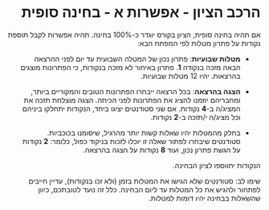 <div dir='rtl' lang='he'>

הרכב הציון - אפשרות א - בחינה סופית
======================================

אם תהיה בחינה סופית, הציון בקורס יוגדר כ-100% בחינה.
 תהיה אפשרות לקבל תוספת נקודות על פתרון מטלות לפי המפתח הבא:

-   **מטלות שבועיות**: פתרון נכון של המטלה השבועית עד יום לפני ההרצאה הבאה מזכה בנקודה **1**. פתרון באיחור לא מזכה בנקודות, כי הפתרונות מוצגים בהרצאות.    יהיו 12 מטלות שבועיות.

-   **הצגה בהרצאה**: בכל הרצאה ייבחרו הפתרונות הטובים והמקוריים ביותר, ומחבריהם יוזמנו להציג את הפתרונות לפני הכיתה.
  הצגה מוצלחת תזכה את המציג/ה ב-**4** נקודות.
    אם שני סטודנטים יציגו ביחד, הנקודות יתחלקו ביניהם וכל מציג/ה י/תזכה ב-**2** נקודות.

- בחלק מהמטלות יהיו שאלות קשות יותר מהרגיל, שיסומנו בכוכביות. 
 סטודנטים שיבחרו לפתור שאלה זו יוכלו לזכות בניקוד כפול, כלומר: **2** נקודות על הגשת פתרון נכון, ועוד **8** נקודות על הצגה בהרצאה.

הנקודות יתווספו לציון הבחינה.

שימו לב: סטודנטים שלא הגישו את המטלות בזמן (ולא זכו בנקודות), עדיין חייבים לפתחור ולהגיש את כל המטלות עד ליום הבחינה.
כלל זה נועד לטובתכם, כיוון שהשאלות בבחינה יהיו דומות למטלות.

</div>
